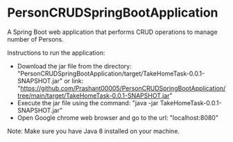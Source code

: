# PersonCRUDSpringBootApplication
A Spring Boot web application that performs CRUD operations to manage number of Persons.

Instructions to run the application:
* Download the jar file from the directory: "PersonCRUDSpringBootApplication/target/TakeHomeTask-0.0.1-SNAPSHOT.jar" or link: "https://github.com/Prashant00005/PersonCRUDSpringBootApplication/tree/main/target/TakeHomeTask-0.0.1-SNAPSHOT.jar"
* Execute the jar file using the command: "java -jar TakeHomeTask-0.0.1-SNAPSHOT.jar"
* Open Google chrome web browser and go to the url: "localhost:8080"

Note: Make sure you have Java 8 installed on your machine.
